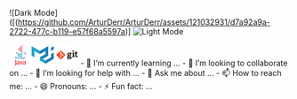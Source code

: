 ![Dark Mode]([(https://github.com/ArturDerr/ArturDerr/assets/121032931/d7a92a9a-2722-477c-b119-e57f68a5597a)]
![Light Mode]([(https://github.com/ArturDerr/ArturDerr/assets/121032931/09990c43-8c87-4bbc-88dd-2a5b7232ca3e)](https://github.com/ArturDerr/ArturDerr/assets/121032931/09990c43-8c87-4bbc-88dd-2a5b7232ca3e))                          
<style>
  .dark { color: #f03c15; }
  .light { color: #c5f015; }
</style

- 🔭 I’m currently working on <div>  <img src="https://github.com/devicons/devicon/blob/master/icons/java/java-original-wordmark.svg" title="Java" alt="Java" width="40" height="40"/><img src="https://github.com/devicons/devicon/blob/master/icons/materialui/materialui-original.svg" title="Material UI" alt="Material UI" width="40" height="40"/>&nbsp;<img src="https://github.com/devicons/devicon/blob/master/icons/git/git-original-wordmark.svg" title="Git" **alt="Git" width="40" height="40"/> </div>
- 🌱 I’m currently learning ...
- 👯 I’m looking to collaborate on ...
- 🤔 I’m looking for help with ...
- 💬 Ask me about ...
- 📫 How to reach me: ...
- 😄 Pronouns: ...
- ⚡ Fun fact: ...

